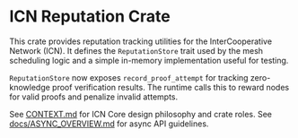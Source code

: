 # ICN Reputation Crate

This crate provides reputation tracking utilities for the InterCooperative Network (ICN).
It defines the `ReputationStore` trait used by the mesh scheduling logic and a simple
in-memory implementation useful for testing.

`ReputationStore` now exposes `record_proof_attempt` for tracking zero-knowledge
proof verification results. The runtime calls this to reward nodes for valid
proofs and penalize invalid attempts.

See [CONTEXT.md](../../CONTEXT.md) for ICN Core design philosophy and crate roles.
See [docs/ASYNC_OVERVIEW.md](../../docs/ASYNC_OVERVIEW.md) for async API guidelines.
